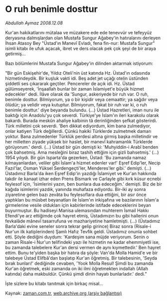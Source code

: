 # O ruh benimle dosttur

*Abdullah Aymaz 2008.12.08*

<tr><td class="metin" colspan="2" style="padding-top: 20px; padding-left: 5px; padding-right: 10px;">Kur'an hakikatlarını mütalaa ve müzakere ede ede tenevvür ve tefeyyüz deryasına dalmışlardan olan Mustafa Sungur Ağabey'in hatıralarını derleyen İhsan Atasoy Bey "Üstad'ın Manevî Evladı, fena fin-nur: Mustafa Sungur" isimli kitabı ile ufuk açacak, ibret ve ders olacak pek çok şeyi de bir araya getirmiş...</td></tr><tr><td class="metin" colspan="2" style="padding-top: 20px; padding-left: 5px; padding-right: 10px;"><p> Bazı bölümlerini Mustafa Sungur Ağabey'in dilinden aktarmak istiyorum:
<p>"Bir gün Eskişehir'de, Yıldız Oteli'nin üst katında Hz. Üstad'ın odasında hizmetindeydik. Bir kuşluk vakti idi. Beş adet jet uçağı otelin üstünden şiddetli ses çıkararak geçtiler. Pencereler de açık idi. Hz. Üstad gülümseyerek, 'İnşaallah bunlar bir zaman İslamiyet'e büyük hizmet edecekler' dedi. İlâve olarak da 'Sungur, askeriyede bir ruh var. O ruh, benimle dosttur. Bilmiyorum, ya o bir kişidir veya cemaattir; ya sağdır veya ölüdür; ya velidir veya kutuptur. Bilmiyorum, fakat bir ruh var ki, o ruh benimle dosttur.' diye beyanda bulundu. (...) Üstad Hazretleri, iman nuru ile baktığı için Anadolu'yu çok severdi. Türkiye'ye İslam'ın ileri karakolu olarak bakardı. Burada meskûn ahaliye kalbinin tâ derinliğinden şefkat gösterirdi. Türk milletini çok severdi. 'Ben dikkat ediyordum, kim bana zulmediyor, onlar katiyen Türk değillerdi. Çünkü hakiki Türklerde zulmetmek damarı yoktur. Bana zulmedenler Türklük perdesi altına girmiş başka milletindir ve her milletten ziyade yüksek bir haslet, bir manevî kahramanlık Türklerde görüyorum.' derdi. (...) Üstad bir gün demişti ki: 'Muhyiddin-i Arabî benden çok bahsetmiş. Ama mesleğini biraz tashih ettiğim için gizli bahsetmiş.' (...) 1954 yılıydı. Bir gün Isparta'da gezerken, Üstad: 'Bu zamanda namaz kılmayanlardan, veliler gibi İslam'a hizmet edenler var!' Eşref Edip'ler, Necip Fazıl'lar, Osman Yüksel Serdengeçti'ler, Menderes'ler gibi.' demişti. (...) Üstadımız Barla'da iken Eşref Edip'in yazdığı İslamiyet ve Kur'an hakkında takdir ile kanaat izhar eden Prens Bismark ve Carlayle gibi kırk küsur ecnebi feylesof için, 'İsimlerini yazın, ben bunlara dua edeceğim.' demişti. Biz de bir kağıda isimlerini yazdık, yanında muhafaza ediyordu. Bir-iki ay sonra ziyaretine gelen bazı zevâta bu feylesoflara dua ettiğini, bir asır önce yaptıkları bu müsbet beyanatları ile İslam'ın inkişafına ve bazılarının İslam'a girmelerine vesile oldukları için kabirlerinde istifade edeceklerini beyan buyurmuştur. Bu hadiseyi Manisa ulemasından muhterem İsmail Hakkı Efendi'ye arz ettiğimde çok hayret etmiş, Üstadımızın bu gibi hallerini onun fevkalâde mânevî tasarrufuna ve mazhariyetine hamletmişti. (...) (Üstadımız Barla'daki evine seneler sonra tekrar gelip girince) Biraz sonra (Risale-i Nur'un ilk katiplerinden) Şamlı Hafız Tevfik geldi. Üstadımız onunla sohbet etti. Şöyle dediğini duydum: 'Kardeşim sana müjde veriyorum. Senin o zaman Risale-i Nur'un telifindeki yazı ile hizmetin ne kadar ehemmiyetli ise, bu zamanda talebelere Kur'an dersi vermen de aynı kıymettedir.' Ben hayret ettim. Bunu te'yiden başka bir hatıra da şöyle: Van'da Molla Hamid'e ve bir talebeye Üstad Elifbâ'dan başlatıp Kur'an öğretmiş. Bir talebesinin, 'Seyda bırak bunları!' dediğinde cevaben, 'Yook Molla Resul! Şimdi bu zamanda Kur'an öğretmek, eski zamanda on iki ilmi öğretmekten indallah (Allah katında) daha makbuldür. Çünkü şimdi dinin hayatı bunlarladır.' dedi." 
<p>İşte sizlere bu kitabı tanıtmak için birkaç misal...<br/></p></p></p></td></tr>

Kaynak: [zaman.com.tr](http://zaman.com.tr/yazar.do?yazino=768364), [web.archive.org (arşiv bağlantısı)](http://web.archive.org/web/20081225135535/http://zaman.com.tr:80/yazar.do?yazino=768364)
